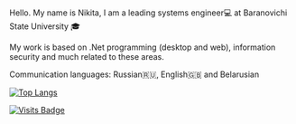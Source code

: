 Hello.
My name is Nikita, I am a leading systems engineer:computer: at Baranovichi State University :mortar_board:

My work is based on .Net programming (desktop and web), information security and much related to these areas.

Communication languages: Russian:ru:, English:gb: and Belarusian

[![Top Langs](https://github-readme-stats.vercel.app/api/top-langs/?username=DedulkoN&layout=compact)](https://github.com/anuraghazra/github-readme-stats)






[![Visits Badge](https://badges.pufler.dev/visits/DedulkoN/DedulkoN)](https:braydoncoyer.dev)
